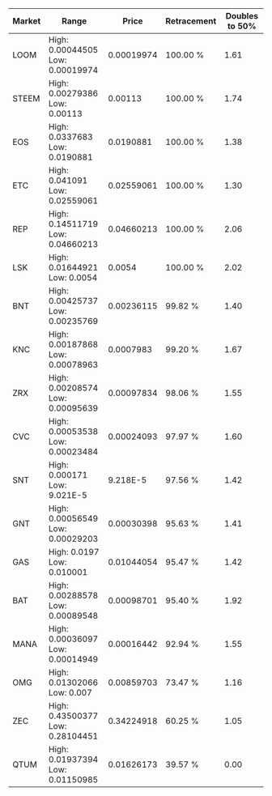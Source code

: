 | Market | Range | Price| Retracement | Doubles to 50% |
| --- | --- | --- | --- | --- |
| LOOM | High: 0.00044505<br />Low: 0.00019974 | 0.00019974 | 100.00 % | 1.61 |
| STEEM | High: 0.00279386<br />Low: 0.00113 | 0.00113 | 100.00 % | 1.74 |
| EOS | High: 0.0337683<br />Low: 0.0190881 | 0.0190881 | 100.00 % | 1.38 |
| ETC | High: 0.041091<br />Low: 0.02559061 | 0.02559061 | 100.00 % | 1.30 |
| REP | High: 0.14511719<br />Low: 0.04660213 | 0.04660213 | 100.00 % | 2.06 |
| LSK | High: 0.01644921<br />Low: 0.0054 | 0.0054 | 100.00 % | 2.02 |
| BNT | High: 0.00425737<br />Low: 0.00235769 | 0.00236115 | 99.82 % | 1.40 |
| KNC | High: 0.00187868<br />Low: 0.00078963 | 0.0007983 | 99.20 % | 1.67 |
| ZRX | High: 0.00208574<br />Low: 0.00095639 | 0.00097834 | 98.06 % | 1.55 |
| CVC | High: 0.00053538<br />Low: 0.00023484 | 0.00024093 | 97.97 % | 1.60 |
| SNT | High: 0.000171<br />Low: 9.021E-5 | 9.218E-5 | 97.56 % | 1.42 |
| GNT | High: 0.00056549<br />Low: 0.00029203 | 0.00030398 | 95.63 % | 1.41 |
| GAS | High: 0.0197<br />Low: 0.010001 | 0.01044054 | 95.47 % | 1.42 |
| BAT | High: 0.00288578<br />Low: 0.00089548 | 0.00098701 | 95.40 % | 1.92 |
| MANA | High: 0.00036097<br />Low: 0.00014949 | 0.00016442 | 92.94 % | 1.55 |
| OMG | High: 0.01302066<br />Low: 0.007 | 0.00859703 | 73.47 % | 1.16 |
| ZEC | High: 0.43500377<br />Low: 0.28104451 | 0.34224918 | 60.25 % | 1.05 |
| QTUM | High: 0.01937394<br />Low: 0.01150985 | 0.01626173 | 39.57 % | 0.00 |
